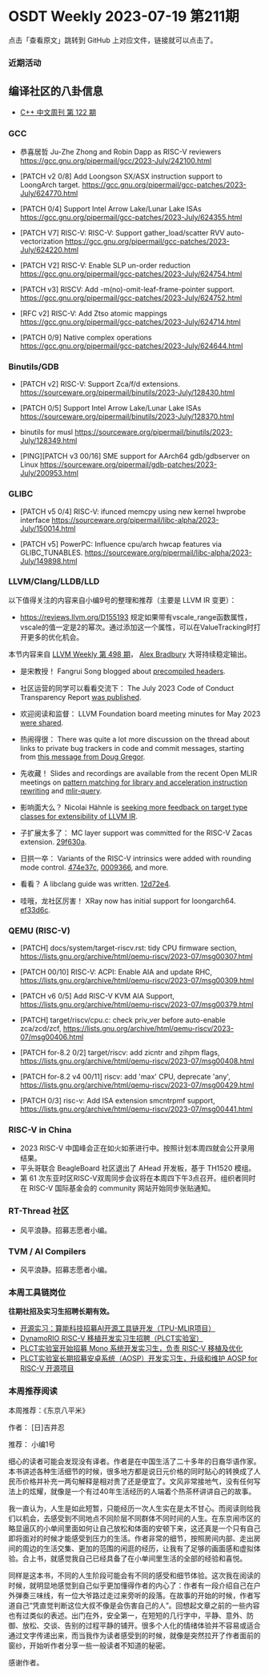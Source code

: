 # OSDT Weekly 2023-07-19 第211期

点击「查看原文」跳转到 GitHub 上对应文件，链接就可以点击了。

### 近期活动

## 编译社区的八卦信息

- [C++ 中文周刊 第 122 期](https://mp.weixin.qq.com/s/xeQSr5IFqiIG0xP7asZYvg)

### GCC

- 恭喜居哲 Ju-Zhe Zhong and Robin Dapp as RISC-V reviewers
  https://gcc.gnu.org/pipermail/gcc/2023-July/242100.html

- [PATCH v2 0/8] Add Loongson SX/ASX instruction support to LoongArch target.
  https://gcc.gnu.org/pipermail/gcc-patches/2023-July/624770.html

- [PATCH 0/4] Support Intel Arrow Lake/Lunar Lake ISAs
  https://gcc.gnu.org/pipermail/gcc-patches/2023-July/624355.html

- [PATCH V7] RISC-V: RISC-V: Support gather_load/scatter RVV auto-vectorization
  https://gcc.gnu.org/pipermail/gcc-patches/2023-July/624220.html

- [PATCH V2] RISC-V: Enable SLP un-order reduction
  https://gcc.gnu.org/pipermail/gcc-patches/2023-July/624754.html

- [PATCH v3] RISCV: Add -m(no)-omit-leaf-frame-pointer support.
  https://gcc.gnu.org/pipermail/gcc-patches/2023-July/624752.html

- [RFC v2] RISC-V: Add Ztso atomic mappings
  https://gcc.gnu.org/pipermail/gcc-patches/2023-July/624714.html

- [PATCH 0/9] Native complex operations
  https://gcc.gnu.org/pipermail/gcc-patches/2023-July/624644.html

### Binutils/GDB

- [PATCH v2] RISC-V: Support Zca/f/d extensions.
  https://sourceware.org/pipermail/binutils/2023-July/128430.html

- [PATCH 0/5] Support Intel Arrow Lake/Lunar Lake ISAs
  https://sourceware.org/pipermail/binutils/2023-July/128370.html

- binutils for musl
  https://sourceware.org/pipermail/binutils/2023-July/128349.html

- [PING][PATCH v3 00/16] SME support for AArch64 gdb/gdbserver on Linux
  https://sourceware.org/pipermail/gdb-patches/2023-July/200953.html

### GLIBC


- [PATCH v5 0/4] RISC-V: ifunced memcpy using new kernel hwprobe interface
  https://sourceware.org/pipermail/libc-alpha/2023-July/150014.html

- [PATCH v5] PowerPC: Influence cpu/arch hwcap features via GLIBC_TUNABLES.
  https://sourceware.org/pipermail/libc-alpha/2023-July/149898.html

### LLVM/Clang/LLDB/LLD


以下值得关注的内容来自小编9号的整理和推荐（主要是 LLVM IR 变更）：

- https://reviews.llvm.org/D155193 规定如果带有vscale_range函数属性，vscale的值一定是2的幂次。通过添加这一个属性，可以在ValueTracking时打开更多的优化机会。

本节内容来自 [LLVM Weekly 第 498 期](http://llvmweekly.org/issue/498)，
[Alex Bradbury](https://www.linkedin.com/in/alex-bradbury/) 大哥持续稳定输出。

* 是宋教授！ Fangrui Song blogged about [precompiled headers](https://maskray.me/blog/2023-07-16-precompiled-headers).

* 社区运营的同学可以看看交流下： The July 2023 Code of Conduct Transparency Report [was published](https://discourse.llvm.org/t/july-2023-code-of-conduct-transparency-report/72089).

* 欢迎阅读和监督： LLVM Foundation board meeting minutes for May 2023 [were shared](https://discourse.llvm.org/t/board-meeting-minutes-may-2023/72056).

* 热闹得很： There was quite a lot more discussion on the thread about links to private bug trackers in code and commit messages, starting from [this message from Doug Gregor](https://discourse.llvm.org/t/board-meeting-minutes-may-2023/72056).

* 先收藏！ Slides and recordings are available from the recent Open MLIR meetings on [pattern matching for library and acceleration instruction rewriting](https://discourse.llvm.org/t/open-mlir-meeting-7-6-2023-rfc-on-pattern-matching-for-library-and-acceleration-instruction-rewriting/71844) and [mlir-query](https://discourse.llvm.org/t/open-mlir-meeting-7-13-2023-mlir-query-tool-to-query-mlir-ir-dynamically/71993).

* 影响面大么？ Nicolai Hähnle is [seeking more feedback on target type classes for extensibility of LLVM IR](https://discourse.llvm.org/t/rfc-target-type-classes-for-extensibility-of-llvm-ir/69813/15).

* 子扩展太多了： MC layer support was committed for the RISC-V Zacas extension.  [29f630a](https://reviews.llvm.org/rG29f630a1ddcb).

* 日拱一卒： Variants of the RISC-V intrinsics were added with rounding mode control.
  [474e37c](https://reviews.llvm.org/rG474e37c113ac),
  [0009366](https://reviews.llvm.org/rG00093667b1bd), and more.

* 看看？ A libclang guide was written.
  [12d72e4](https://reviews.llvm.org/rG12d72e4fdee9).

* 哇哦，龙社区厉害！ XRay now has initial support for loongarch64.
  [ef33d6c](https://reviews.llvm.org/rGef33d6cbfc2d).


### QEMU (RISC-V)


- [PATCH] docs/system/target-riscv.rst: tidy CPU firmware section,
  https://lists.gnu.org/archive/html/qemu-riscv/2023-07/msg00307.html

- [PATCH 00/10] RISC-V: ACPI: Enable AIA and update RHC,
  https://lists.gnu.org/archive/html/qemu-riscv/2023-07/msg00309.html

- [PATCH v6 0/5] Add RISC-V KVM AIA Support,
  https://lists.gnu.org/archive/html/qemu-riscv/2023-07/msg00379.html

- [PATCH] target/riscv/cpu.c: check priv_ver before auto-enable zca/zcd/zcf,
  https://lists.gnu.org/archive/html/qemu-riscv/2023-07/msg00406.html

- [PATCH for-8.2 0/2] target/riscv: add zicntr and zihpm flags,
  https://lists.gnu.org/archive/html/qemu-riscv/2023-07/msg00408.html

- [PATCH for-8.2 v4 00/11] riscv: add 'max' CPU, deprecate 'any',
  https://lists.gnu.org/archive/html/qemu-riscv/2023-07/msg00429.html

- [PATCH 0/3] risc-v: Add ISA extension smcntrpmf support,
  https://lists.gnu.org/archive/html/qemu-riscv/2023-07/msg00441.html

### RISC-V in China

- 2023 RISC-V 中国峰会正在如火如荼进行中。按照计划本周四就会公开录用结果。
- 平头哥联合 BeagleBoard 社区退出了 AHead 开发板，基于 TH1520 模组。
- 第 61 次东亚时区RISC-V双周同步会议将在本周四下午3点召开。组织者同时在 RISC-V 国际基金会的 community 网站开始同步张贴通知。

### RT-Thread 社区

- 风平浪静。招募志愿者小编。

### TVM / AI Compilers

- 风平浪静。招募志愿者小编。

### 本周工具链岗位

**往期社招及实习生招聘长期有效。**

- [开源实习：算能科技招募AI开源工具链开发（TPU-MLIR项目）](https://mp.weixin.qq.com/s/IBJh0ip4k11PzIMZecsWSw)
- [DynamoRIO RISC-V 移植开发实习生招聘（PLCT实验室）](https://mp.weixin.qq.com/s/J_5TjT6DOqeOXJXQI5VQxw)
- [PLCT实验室开始招募 Mono 系统开发实习生，负责 RISC-V 移植及优化](https://mp.weixin.qq.com/s/whEW7Hay1jIP1tBzIPay1A)
- [PLCT实验室长期招募安卓系统（AOSP）开发实习生，升级和维护 AOSP for RISC-V 开源项目](https://mp.weixin.qq.com/s/dJP2cEB1nex2inR5c-cJog)


### 本周推荐阅读

本周推荐：《东京八平米》

作者： [日]吉井忍

推荐： 小编1号

细心的读者可能会发现没有译者。作者是在中国生活了二十多年的日裔华语作家。本书讲述各种生活细节的时候，很多地方都是说日元价格的同时贴心的转换成了人民币价格并补充一两句解释是相对贵了还是便宜了。文风非常接地气，没有任何写法上的炫耀，就像是一个有过40年生活经历的人端着个热茶杯讲讲自己的故事。

我一直认为，人生是如此短暂，只能经历一次人生实在是太不甘心。而阅读则给我们以机会，去感受到不同地点不同阶层不同群体不同时间的人生。在东京闹市区的略显逼仄的小单间里面如何让自己放松和体面的安顿下来，这还真是一个只有自己即将面对的时候才能感受到压力的生活。作者非常的细节，按照房间内部、走出房间的周边的生活交集、更加的范围的闲逛的经历，让我有了足够的画面感和虚拟体验。合上书，就感觉我自己已经具备了在小单间里生活的全部的经验和喜悦。

同样是这本书，不同的人生阶段可能会有不同的感受和细节体验。这次我在阅读的时候，就明显地感觉到自己似乎更加懂得作者的内心了：作者有一段介绍自己在户外弹奏三味线，有一位大爷路过走过来旁听的段落。在故事的开始的时候，作者写道自己“凭直觉判断这位大叔不像是会伤害自己的人”。回想起文章之前的一些内容也有过类似的表述。出门在外，安全第一，在短短的几行字中，平静、意外、防御、放松、交谈、告别的过程平静的铺开。很多个人化的情绪体验并不容易或适合通过文字传递出来，而当我作为读者感受到的时候，就像是突然拉开了作者面前的窗纱，开始听作者分享一些一般读者不知道的秘密。

感谢作者。
